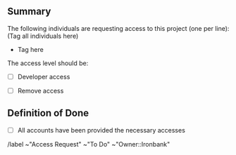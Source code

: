 ## Summary

The following individuals are requesting access to this project (one per line):
(Tag all individuals here)
- Tag here

The access level should be:
- [ ] Developer access
- [ ] Remove access


## Definition of Done
- [ ] All accounts have been provided the necessary accesses





/label ~"Access Request" ~"To Do" ~"Owner::Ironbank"
